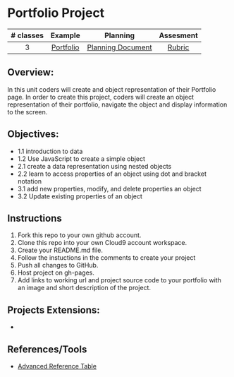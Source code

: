 # Portfolio Project

| # classes|Example|Planning|Assesment|
|:--:|:--:|:--:|:--:|
| 3 |[Portfolio](https://scriptedcurriculum.github.io/advanced_objects_solution/)|[Planning Document](https://drive.google.com/open?id=1YImE4Aats1llh0OGgYVK4oR6ZVs73Kp490hyhbTe0E4)|[Rubric](https://drive.google.com/open?id=1_K1rMWlViYBfdbeZotXI9kG-wtpAS5syDIphwRVQlTw)|

## Overview: 
In this unit coders will create and object representation of their Portfolio page. In order to create this project, coders will create an object representation of their portfolio, navigate the object and display information to the screen.

## Objectives:
* 1.1 introduction to data
* 1.2 Use JavaScript to create a simple object
* 2.1 create a data representation using nested objects
* 2.2 learn to access properties of an object using dot and bracket notation
* 3.1 add new properties, modify, and delete properties an object
* 3.2 Update existing properties of an object

## Instructions
1) Fork this repo to your own github account. 
2) Clone this repo into your own Cloud9 account workspace.
3) Create your README.md file.
4) Follow the instuctions in the comments to create your project
5) Push all changes to GitHub.
6) Host project on gh-pages.
7) Add links to working url and project source code to your portfolio with an image and short description of the project.

## Projects Extensions:
* 

## References/Tools
* [Advanced Reference Table]()
